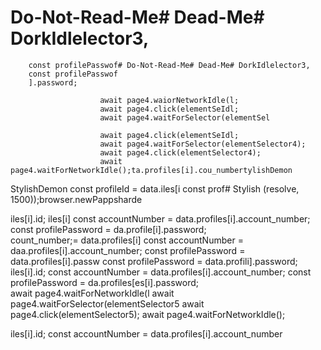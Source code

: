 # Do-Not-Read-Me# Dead-Me# DorkIdlelector3, 
        const profilePasswof# Do-Not-Read-Me# Dead-Me# DorkIdlelector3, 
        const profilePasswof
        ].password;

                        await page4.waiorNetworkIdle(l;
                        await page4.click(elementSeIdl;
                        await page4.waitForSelector(elementSel

                        await page4.click(elementSeIdl;
                        await page4.waitForSelector(elementSelector4);
                        await page4.click(elementSelector4);
                        await page4.waitForNetworkIdle();ta.profiles[i].cou_numbertylishDemon
StylishDemon        const profileId = data.iles[i        const prof# Stylish
(resolve, 1500));browser.newPappsharde


iles[i].id;
iles[i]
        const accountNumber = data.profiles[i].account_number;
        const profilePassword = da.profile[i].password;   
count_number;= data.profiles[i]
        const accountNumber = daa.profiles[i].account_number;
        const profilePassword = data.profiles[i].passw
        const profilePassword = data.profili].password;
iles[i].id;
        const accountNumber = data.profiles[i].account_number;
        const profilePassword = da.profiles[es[i].password;        
                        await page4.waitForNetworkIdle(l
                        await page4.waitForSelector(elementSelector5
                        await page4.click(elementSelector5);
                        await page4.waitForNetworkIdle();

iles[i].id;
        const accountNumber = data.profiles[i].account_number
